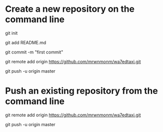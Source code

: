 Create a new repository on the command line
==

git init

git add README.md

git commit -m "first commit"

git remote add origin https://github.com/mrwnmonm/wa7edtaxi.git

git push -u origin master



Push an existing repository from the command line
==

git remote add origin https://github.com/mrwnmonm/wa7edtaxi.git

git push -u origin master
